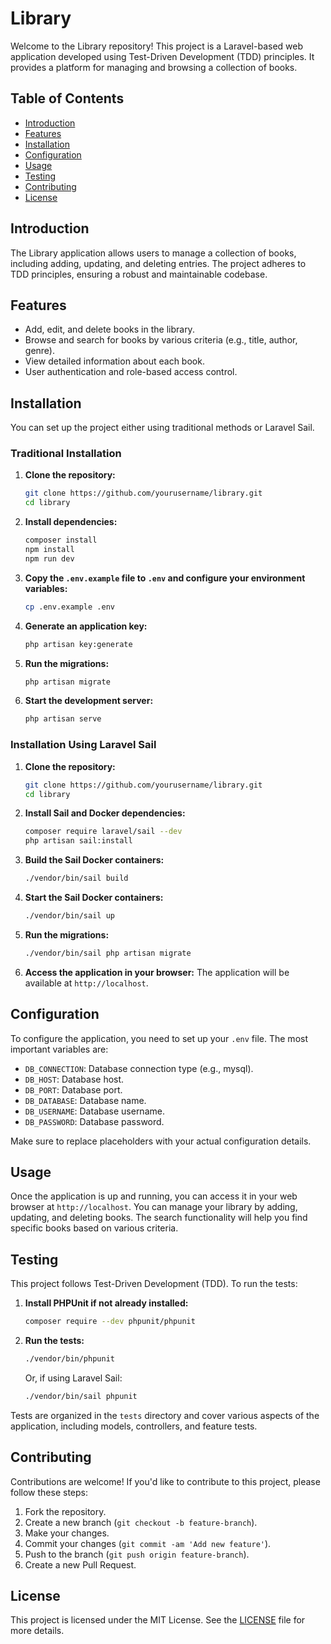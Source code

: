 # Library

Welcome to the Library repository! This project is a Laravel-based web application developed using Test-Driven Development (TDD) principles. It provides a platform for managing and browsing a collection of books.

## Table of Contents

- [Introduction](#introduction)
- [Features](#features)
- [Installation](#installation)
- [Configuration](#configuration)
- [Usage](#usage)
- [Testing](#testing)
- [Contributing](#contributing)
- [License](#license)

## Introduction

The Library application allows users to manage a collection of books, including adding, updating, and deleting entries. The project adheres to TDD principles, ensuring a robust and maintainable codebase.

## Features

- Add, edit, and delete books in the library.
- Browse and search for books by various criteria (e.g., title, author, genre).
- View detailed information about each book.
- User authentication and role-based access control.

## Installation

You can set up the project either using traditional methods or Laravel Sail.

### Traditional Installation

1. **Clone the repository:**
   ```bash
   git clone https://github.com/yourusername/library.git
   cd library
   ```

2. **Install dependencies:**
   ```bash
   composer install
   npm install
   npm run dev
   ```

3. **Copy the `.env.example` file to `.env` and configure your environment variables:**
   ```bash
   cp .env.example .env
   ```

4. **Generate an application key:**
   ```bash
   php artisan key:generate
   ```

5. **Run the migrations:**
   ```bash
   php artisan migrate
   ```

6. **Start the development server:**
   ```bash
   php artisan serve
   ```

### Installation Using Laravel Sail

1. **Clone the repository:**
   ```bash
   git clone https://github.com/yourusername/library.git
   cd library
   ```

2. **Install Sail and Docker dependencies:**
   ```bash
   composer require laravel/sail --dev
   php artisan sail:install
   ```

3. **Build the Sail Docker containers:**
   ```bash
   ./vendor/bin/sail build
   ```

4. **Start the Sail Docker containers:**
   ```bash
   ./vendor/bin/sail up
   ```

5. **Run the migrations:**
   ```bash
   ./vendor/bin/sail php artisan migrate
   ```

6. **Access the application in your browser:**
   The application will be available at `http://localhost`.

## Configuration

To configure the application, you need to set up your `.env` file. The most important variables are:

- `DB_CONNECTION`: Database connection type (e.g., mysql).
- `DB_HOST`: Database host.
- `DB_PORT`: Database port.
- `DB_DATABASE`: Database name.
- `DB_USERNAME`: Database username.
- `DB_PASSWORD`: Database password.

Make sure to replace placeholders with your actual configuration details.

## Usage

Once the application is up and running, you can access it in your web browser at `http://localhost`. You can manage your library by adding, updating, and deleting books. The search functionality will help you find specific books based on various criteria.

## Testing

This project follows Test-Driven Development (TDD). To run the tests:

1. **Install PHPUnit if not already installed:**
   ```bash
   composer require --dev phpunit/phpunit
   ```

2. **Run the tests:**
   ```bash
   ./vendor/bin/phpunit
   ```

   Or, if using Laravel Sail:
   ```bash
   ./vendor/bin/sail phpunit
   ```

Tests are organized in the `tests` directory and cover various aspects of the application, including models, controllers, and feature tests.

## Contributing

Contributions are welcome! If you'd like to contribute to this project, please follow these steps:

1. Fork the repository.
2. Create a new branch (`git checkout -b feature-branch`).
3. Make your changes.
4. Commit your changes (`git commit -am 'Add new feature'`).
5. Push to the branch (`git push origin feature-branch`).
6. Create a new Pull Request.

## License

This project is licensed under the MIT License. See the [LICENSE](LICENSE) file for more details.
